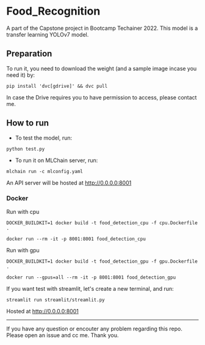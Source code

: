 # Food_Recognition
A part of the Capstone project in Bootcamp Techainer 2022. This model is a transfer learning YOLOv7 model.

## Preparation
To run it, you need to download the weight (and a sample image incase you need it) by:
``` 
pip install 'dvc[gdrive]' && dvc pull
```
In case the Drive requires you to have permission to access, please contact me.

## How to run
- To test the model, run:
``` 
python test.py
```

- To run it on MLChain server, run:
``` 
mlchain run -c mlconfig.yaml 
```
An API server will be hosted at http://0.0.0.0:8001


### Docker

Run with cpu
```
DOCKER_BUILDKIT=1 docker build -t food_detection_cpu -f cpu.Dockerfile .
```

```
docker run --rm -it -p 8001:8001 food_detection_cpu
```

Run with gpu
```
DOCKER_BUILDKIT=1 docker build -t food_detection_gpu -f gpu.Dockerfile .
```

```
docker run --gpus=all --rm -it -p 8001:8001 food_detection_gpu
```

If you want test with streamlit, let's create a new terminal, and run:
```
streamlit run streamlit/streamlit.py
```
Hosted at http://0.0.0.0:8001

---
If you have any question or encouter any problem regarding this repo. Please open an issue and cc me. Thank you.

